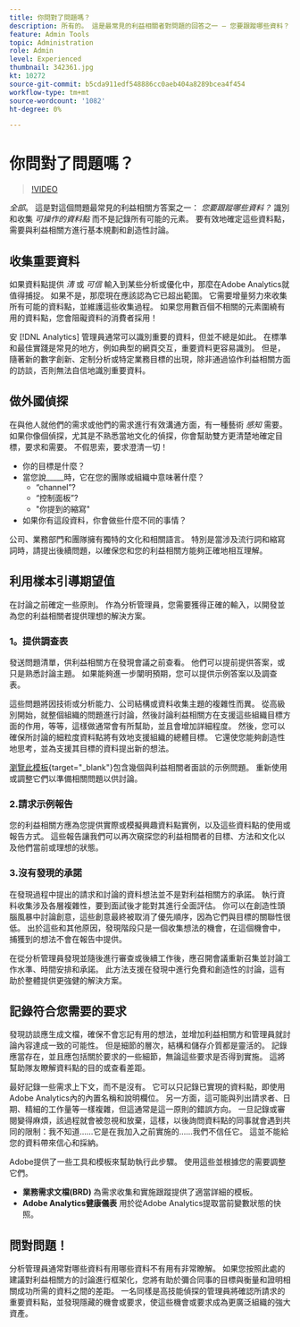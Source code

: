 ```yaml
---
title: 你問對了問題嗎？
description: 所有的。 這是最常見的利益相關者對問題的回答之一 — 您要跟蹤哪些資料？ 識別和收集可操作的資料點比記錄每個可能的元素更有價值。 要有效地確定這些資料點，需要與利益相關方進行基本規劃和創造性討論。
feature: Admin Tools
topic: Administration
role: Admin
level: Experienced
thumbnail: 342361.jpg
kt: 10272
source-git-commit: b5cda911edf548886cc0aeb404a8289bcea4f454
workflow-type: tm+mt
source-wordcount: '1082'
ht-degree: 0%

---
```



# 你問對了問題嗎？

>[!VIDEO](https://video.tv.adobe.com/v/342361/?quality=12&learn=on)

_全部_。 這是對這個問題最常見的利益相關方答案之一： _您要跟蹤哪些資料？_ 識別和收集 _可操作的資料點_ 而不是記錄所有可能的元素。 要有效地確定這些資料點，需要與利益相關方進行基本規劃和創造性討論。

## 收集重要資料

如果資料點提供 _清_ 或 _可信_ 輸入到某些分析或優化中，那麼在Adobe Analytics就值得捕捉。 如果不是，那麼現在應該認為它已超出範圍。 它需要增量努力來收集所有可能的資料點，並維護這些收集過程。 如果您用數百個不相關的元素圍繞有用的資料點，您會阻礙資料的消費者採用！

安 [!DNL Analytics] 管理員通常可以識別重要的資料，但並不總是如此。 在標準和最佳實踐是常見的地方，例如典型的網頁交互，重要資料更容易識別。 但是，隨著新的數字創新、定制分析或特定業務目標的出現，除非通過協作利益相關方面的訪談，否則無法自信地識別重要資料。

## 做外國偵探

在與他人就他們的需求或他們的需求進行有效溝通方面，有一種藝術 _感知_ 需要。 如果你像個偵探，尤其是不熟悉當地文化的偵探，你會幫助雙方更清楚地確定目標，要求和需要。 不假思索，要求澄清一切！

* 你的目標是什麼？
* 當您說_____時，它在您的團隊或組織中意味著什麼？
   * “channel”?
   * “控制面板”?
   * &quot;你提到的縮寫&quot;
* 如果你有這段資料，你會做些什麼不同的事情？

公司、業務部門和團隊擁有獨特的文化和相關語言。 特別是當涉及流行詞和縮寫詞時，請提出後續問題，以確保您和您的利益相關方能夠正確地相互理解。

## 利用樣本引導期望值

在討論之前確定一些原則。 作為分析管理員，您需要獲得正確的輸入，以開發並為您的利益相關者提供理想的解決方案。

### 1。提供調查表

發送問題清單，供利益相關方在發現會議之前查看。 他們可以提前提供答案，或只是熟悉討論主題。 如果能夠進一步闡明預期，您可以提供示例答案以及調查表。

這些問題將因技術或分析能力、公司結構或資料收集主題的複雜性而異。 從高級別開始，就整個組織的問題進行討論，然後討論利益相關方在支援這些組織目標方面的作用，等等，這樣做通常會有所幫助，並且會增加詳細程度。 然後，您可以確保所討論的細粒度資料點將有效地支援組織的總體目標。 它還使您能夠創造性地思考，並為支援其目標的資料提出新的想法。

[瀏覽此模板](assets/stakeholder-questionnaire.pdf){target=&quot;_blank&quot;}包含幾個與利益相關者面談的示例問題。 重新使用或調整它們以準備相關問題以供討論。

### 2.請求示例報告

您的利益相關方應為您提供實際或模擬興趣資料點實例，以及這些資料點的使用或報告方式。 這些報告讓我們可以再次窺探您的利益相關者的目標、方法和文化以及他們當前或理想的狀態。

### 3.沒有發現的承諾

在發現過程中提出的請求和討論的資料想法並不是對利益相關方的承諾。 執行資料收集涉及各層複雜性，要到面試後才能對其進行全面評估。 你可以在創造性頭腦風暴中討論創意，這些創意最終被取消了優先順序，因為它們與目標的關聯性很低。 出於這些和其他原因，發現階段只是一個收集想法的機會，在這個機會中，捕獲到的想法不會在報告中提供。

在從分析管理員發現並隨後進行審查或後續工作後，應召開會議重新召集並討論工作水準、時間安排和承諾。 此方法支援在發現中進行免費和創造性的討論，這有助於整體提供更強健的解決方案。

## 記錄符合您需要的要求

發現訪談應生成文檔，確保不會忘記有用的想法，並增加利益相關方和管理員就討論內容達成一致的可能性。 但是細節的層次，結構和儲存介質都是靈活的。 記錄應當存在，並且應包括關於要求的一些細節，無論這些要求是否得到實施。 這將幫助隊友瞭解資料點的目的或查看差距。

最好記錄一些需求上下文，而不是沒有。 它可以只記錄已實現的資料點，即使用Adobe Analytics內的內置名稱和說明欄位。 另一方面，這可能與列出請求者、日期、精細的工作量等一樣複雜，但這通常是這一原則的錯誤方向。 一旦記錄或審閱變得麻煩，該過程就會被忽視和放棄，這樣，以後詢問資料點的同事就會遇到共同的限制：我不知道……它是在我加入之前實施的……我們不信任它。 這並不能給您的資料帶來信心和採納。

Adobe提供了一些工具和模板來幫助執行此步驟。 使用這些並根據您的需要調整它們。

* **業務需求文檔(BRD)** 為需求收集和實施跟蹤提供了適當詳細的模板。
* **Adobe Analytics健康儀表** 用於從Adobe Analytics提取當前變數狀態的快照。

## 問對問題！

分析管理員通常對哪些資料有用哪些資料不有用有非常瞭解。 如果您按照此處的建議對利益相關方的討論進行框架化，您將有助於彌合同事的目標與衡量和證明相關成功所需的資料之間的差距。 一名同樣是高技能偵探的管理員將確認所請求的重要資料點，並發現隱藏的機會或要求，使這些機會或要求成為更廣泛組織的強大資產。

